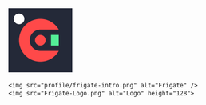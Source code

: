 <img src="https://github.com/frigate-apps/.github/raw/main/profile/Frigate2-logo.svg" alt="Frigate" height="128" />




```
<img src="profile/frigate-intro.png" alt="Frigate" />
<img src="Frigate-Logo.png" alt="Logo" height="128">
```
